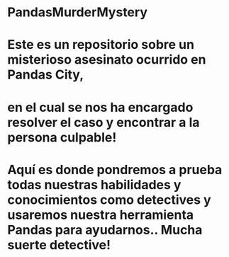 # PandasMurderMystery
# Este es un repositorio sobre un misterioso asesinato ocurrido en Pandas City, 
# en el cual se nos ha encargado resolver el caso y encontrar a la persona culpable! 
# Aquí es donde pondremos a prueba todas nuestras habilidades y conocimientos como detectives y usaremos nuestra herramienta Pandas para ayudarnos.. Mucha suerte detective!
